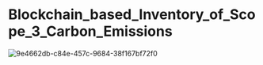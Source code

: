 # Blockchain_based_Inventory_of_Scope_3_Carbon_Emissions
![9e4662db-c84e-457c-9684-38f167bf72f0](https://user-images.githubusercontent.com/74814435/233955047-7ea50d1b-2438-4b10-b56e-f2aaa1094220.png)
